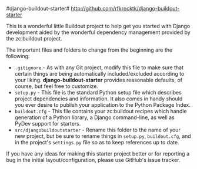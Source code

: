 #django-buildout-starter#
http://github.com/rfkrocktk/django-buildout-starter

This is a wonderful little Buildout project to help get you started with Django 
development aided by the wonderful dependency management provided by the 
zc:buildout project. 

The important files and folders to change from the beginning are the following:

 * `.gitignore` - As with any Git project, modify this file to make sure that 
 certain things are being automatically included/excluded according to your 
 liking. **django-buildout-starter** provides reasonable defaults, of course,
 but feel free to customize.
 * `setup.py` - This file is the standard Python setup file which describes 
 project dependencies and information. It also comes in handy should you ever
 desire to publish your application to the Python Package Index.
 * `buildout.cfg` - This file contains your zc:buildout recipes which handle 
 generation of a Python library, a Django command-line, as well as PyDev support
 for starters. 
 * `src/djangobuildoutstarter` - Rename this folder to the name of your new 
 project, but be sure to rename things in `setup.py`, `buildout.cfg`, and in the
 project's `settings.py` file so as to keep references up to date.

If you have any ideas for making this starter project better or for reporting 
a bug in the initial layout/configuration, please use GitHub's issue tracker.
